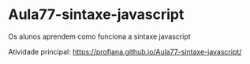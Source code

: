# Aula77-sintaxe-javascript
Os alunos aprendem como funciona a sintaxe javascript

Atividade principal: https://profjana.github.io/Aula77-sintaxe-javascript/
